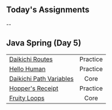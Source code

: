 ## Today's Assignments
--
## Java Spring (Day 5)

|                                           |     |
|-------------------------------------------------------------------------------------|:--------:|
| [Daikichi Routes](https://github.com/tmax818/DaikichiRoutes)                        | Practice |
| [Hello Human](https://github.com/tmax818/HelloHuman)                                | Practice |
| [Daikichi Path Variables](https://github.com/tmax818/DaikichiPathVariables)         | Core     |
| [Hopper's Receipt](https://github.com/tmax818/HoppersRecipt)                        | Practice |
| [Fruity Loops](https://github.com/tmax818/FruityLoops)                              | Core     |


